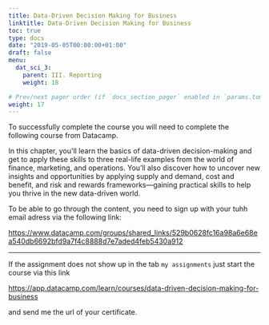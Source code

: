```yaml
---
title: Data-Driven Decision Making for Business
linktitle: Data-Driven Decision Making for Business
toc: true
type: docs
date: "2019-05-05T00:00:00+01:00"
draft: false
menu:
  dat_sci_3:
    parent: III. Reporting
    weight: 18

# Prev/next pager order (if `docs_section_pager` enabled in `params.toml`)
weight: 17
---
```


To successfully complete the course you will need to complete the following course from Datacamp.

In this chapter, you'll learn the basics of data-driven decision-making and get to apply these skills to three real-life examples from the world of finance, marketing, and operations. You’ll also discover how to uncover new insights and opportunities by applying supply and demand, cost and benefit, and risk and rewards frameworks—gaining practical skills to help you thrive in the new data-driven world.

To be able to go through the content, you need to sign up with your tuhh email adress via the following link:

https://www.datacamp.com/groups/shared_links/529b0628fc16a98a6e68ea540db6692bfd9a7f4c8888d7e7aded4feb5430a912

---

If the assignment does not show up in the tab `my assignments` just start the course via this link

https://app.datacamp.com/learn/courses/data-driven-decision-making-for-business

and send me the url of your certificate.
